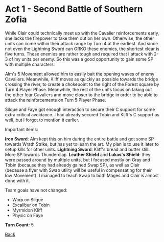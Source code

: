 # Act 1 - Second Battle of Southern Zofia

While Clair could technically meet up with the Cavalier reinforcements early, she lacks the firepower to take them out on her own. Otherwise, the other units can come within their attack range by Turn 4 at the earliest. And since not even the Lightning Sword can ORKO these enemies, the shortest clear is five turns. These enemies are rather tough and required that I attack with 2-3 of my units per enemy. So this was a good opportunity to gain some SP with multiple characters.

Alm's 5 Movement allowed him to easily bait the opening waves of enemy Cavaliers. Meanwhile, Kliff moves as quickly as possible towards the bridge crossing the river, to create a chokepoint to the right of the Forest square by Turn 4 Player Phase. Meanwhile, the rest of the units focus on taking out the other four Cavaliers and move closer to the bridge in order to be able to attack the reinforcements on Turn 5 Player Phase.

Silque and Faye got enough interaction to secure their C support for some extra critical avoidance. I had already secured Tobin and Kliff's C support as well, but I forgot to mention it earlier.

Important items:

**Iron Sword**: Alm kept this on him during the entire battle and got some SP towards Wrath Strike, but has yet to learn the art. My plan is to use it later to setup kills for other units.
**Lightning Sword**: Kliff's bread and butter still. More SP towards Thunderclap.
**Leather Shield** and **Lukas's Shield**: they were passed around by multiple units, but I focused mostly on Gray and Tobin (because they had already gained Swap SP), as well as Clair (because a flyer with Swap utility will be useful in compensating for their low Movement). I managed to teach Swap to both Mages and Clair is almost done with it.

Team goals have not changed:

- Warp on Silque
- Excalibur on Tobin
- Myrmidon Kliff
- Physic on Faye

**Turn Count:** 5

[Back](README.md)
